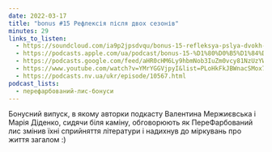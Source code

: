 ```yaml
---
date: 2022-03-17
title: "bonus #15 Рефлексія після двох сезонів"
minutes: 29
links_to_listen:
  - https://soundcloud.com/ia9p2jpsdvqu/bonus-15-refleksya-pslya-dvokh-sezonv
  - https://podcasts.apple.com/ua/podcast/bonus-15-%D1%80%D0%B5%D1%84%D0%BB%D0%B5%D0%BA%D1%81%D1%96%D1%8F-%D0%BF%D1%96%D1%81%D0%BB%D1%8F-%D0%B4%D0%B2%D0%BE%D1%85-%D1%81%D0%B5%D0%B7%D0%BE%D0%BD%D1%96%D0%B2/id1563575488?i=1000554337710
  - https://podcasts.google.com/feed/aHR0cHM6Ly9hbmNob3IuZm0vcy81NzUzYWEwMC9wb2RjYXN0L3Jzcw/episode/YjJkNTI5ZTUtYjQyMy00NDU5LTk5OGEtOTc1MTZlMjRjNzNi?sa=X&ved=0CAUQkfYCahgKEwi40uiI_ND6AhUAAAAAHQAAAAAQ2wM
  - https://www.youtube.com/watch?v=YMrYGGVjpyI&list=PLoHkFkJBWnacSMox7iWMMtWmSyZJ7lepM&index=13
  - https://podcasts.nv.ua/ukr/episode/10567.html
podcast_lists:
  - перефарбований-лис-бонуси
---
```


Бонусний випуск, в якому авторки подкасту Валентина Мержиєвська і Марія
Діденко, сидячи біля каміну, обговорюють як ПереФарбований лис змінив їхні
сприйняття літератури і надихнув до міркувань про життя загалом :)
